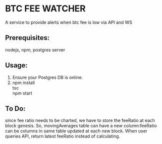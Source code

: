 # BTC FEE WATCHER
A service to provide alerts when btc fee is low via API and WS

## Prerequisites:
nodejs, npm, postgres server

## Usage:
1. Ensure your Postgres DB is online.
2. npm install  
   tsc  
   npm start    

## To Do:
since fee ratio needs to be charted, we have to store the feeRatio at each block genesis.
So, movingAverages table can have a new column:feeRatio can be columns in same table updated at each new block.
When user queries API, return latest feeRatio instead of calculating. 
